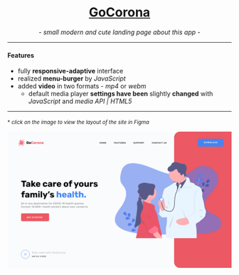 # <center id="anchor" >[GoCorona](chferchko.github.io/GoCorona/)</center>

_<center> - small modern and cute landing page about this app - </center>_

---

#### Features
- fully **responsive-adaptive** interface
- realized **menu-burger** by _JavaScript_
- added **video** in two formats - _mp4_ or _webm_
	- default media player **settings have been** slightly **changed** with _JavaScript_ and _media API | HTML5_

---

<small> * _click on the image to view the layout of the site in Figma_ </small>

[![Figma layout](img/MD_image.png)](https://www.figma.com/file/mkFvHlRXrR6tES0CtmO0WB/Gocorna-Website?node-id=0%3A1&t=lmlcQIfyC8YOgfZz-1)
